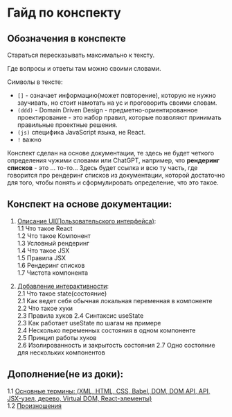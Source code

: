 # Гайд по конспекту

## Обозначения в конспекте

Стараться пересказывать максимально к тексту.

Где вопросы и ответы там можно своими словами.

Символы в тексте:

- `[]` - означает информацию(может повторение), которую не нужно заучивать, но стоит намотать на ус и проговорить своими словам.
- `(ddd)` - Domain Driven Design - предметно-ориентированное проектирование - это набор правил, которые позволяют принимать правильные проектные решения.
- `(js)` специфика JavaScript языка, не React.
- `!` важно

Конспект сделан на основе документации, те здесь не будет четкого определения чужими словами или ChatGPT, например, что **рендеринг списков** - это ... то-то... Здесь будет ссылка и всю ту часть, где говорится про рендеринг списков из документации, которой достаточно для того, чтобы понять и сформулировать определение, что это такое.

## Конспект на основе документации:

1. [Описание UI(Пользовательского интерфейса)](/1_ui.md):\
   1.1 Что такое React\
   1.2 Что такое Компонент\
   1.3 Условный рендеринг\
   1.4 Что такое JSX\
   1.5 Правила JSX\
   1.6 Рендеринг списков\
   1.7 Чистота компонента

2. [Добавление интерактивности](/2_interactivity.md):\
   2.1 Что такое state(состояние)\
   2.1 Как ведет себя обычная локальная переменная в компоненте\
   2.2 Что такое хуки\
   2.3 Правила хуков
   2.4 Синтаксис useState\
   2.3 Как работает useState по шагам на примере\
   2.4 Несколько переменных состояния в одном компоненте\
   2.5 Принцип работы хуков\
   2.6 Изолированность и закрытость состояния
   2.7 Одно состояние для нескольких компонентов

## Дополнение(не из доки):

1.1 [Основные термины: (XML, HTML, CSS, Babel, DOM, DOM API, API, JSX-узел, дерево, Virtual DOM, React-элементы)](/etc/terms.part1.md)\
1.2 [Произношения](/etc/engWords.part1.md)
